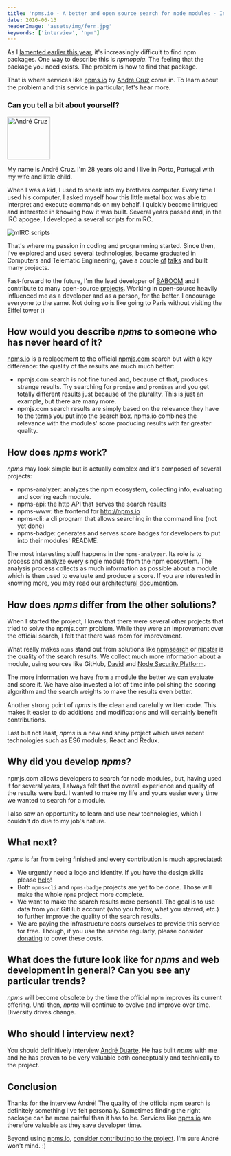 ```yaml
---
title: 'npms.io - A better and open source search for node modules - Interview with André Cruz'
date: 2016-06-13
headerImage: 'assets/img/fern.jpg'
keywords: ['interview', 'npm']
---
```


As I [lamented earlier this year](http://www.nixtu.info/2016/02/discovery-and-quality-services-for-npm.html), it's increasingly difficult to find npm packages. One way to describe this is *npmopeia*. The feeling that the package you need exists. The problem is how to find that package.

That is where services like [npms.io](https://npms.io/) by [André Cruz](https://twitter.com/satazor) come in. To learn about the problem and this service in particular, let's hear more.

### Can you tell a bit about yourself?

<p>
<span class="author">
  <img src="https://www.gravatar.com/avatar/1a691c6ddec4c073246eeaf13afeb0ef?s=200" alt="André Cruz" class="author" width="100" height="100" />
</span>

My name is André Cruz. I'm 28 years old and I live in Porto, Portugal with my wife and little child.
</p>

When I was a kid, I used to sneak into my brothers computer. Every time I used his computer, I asked myself how this little metal box was able to interpret and execute commands on my behalf. I quickly become intrigued and interested in knowing how it was built. Several years passed and, in the IRC apogee, I developed a several scripts for mIRC.

![mIRC scripts](assets/img/npms/mirc.jpg)

That's where my passion in coding and programming started. Since then, I've explored and used several technologies, became graduated in Computers and Telematic Engineering, gave a couple [of](https://www.youtube.com/watch?v=PHlZan97TN0) [talks](https://www.youtube.com/watch?v=5h66mv6Ve4o) and built many projects.

Fast-forward to the future, I'm the lead developer of [BABOOM](http://baboom.com) and I contribute to many open-source [projects](https://github.com/IndigoUnited). Working in open-source heavily influenced me as a developer and as a person, for the better. I encourage everyone to the same. Not doing so is like going to Paris without visiting the Eiffel tower :)

## How would you describe *npms* to someone who has never heard of it?

[npms.io](https://npms.io/) is a replacement to the official [npmjs.com](https://www.npmjs.com/) search but with a key difference: the quality of the results are much much better:

- npmjs.com search is not fine tuned and, because of that, produces strange results. Try searching for `promise` and `promises` and you get totally different results just because of the plurality. This is just an example, but there are many more.
- npmjs.com search results are simply based on the relevance they have to the terms you put into the search box. npms.io combines the relevance with the modules' score producing results with far greater quality.

## How does *npms* work?

*npms* may look simple but is actually complex and it's composed of several projects:

- npms-analyzer: analyzes the npm ecosystem, collecting info, evaluating and scoring each module.
- npms-api: the http API that serves the search results
- npms-www: the frontend for http://npms.io
- npms-cli: a cli program that allows searching in the command line (not yet done)
- npms-badge: generates and serves score badges for developers to put into their modules' README.

The most interesting stuff happens in the `npms-analyzer`. Its role is to process and analyze every single module from the npm ecosystem. The analysis process collects as much information as possible about a module which is then used to evaluate and produce a score. If you are interested in knowing more, you may read our [architectural documention](https://github.com/npms-io/npms-analyzer/blob/master/docs/architecture.md).

## How does *npms* differ from the other solutions?

When I started the project, I knew that there were several other projects that tried to solve the npmjs.com problem. While they were an improvement over the official search, I felt that there was room for improvement.

What really makes `npms` stand out from solutions like [npmsearch](http://npmsearch.com/) or [nipster](http://nipstr.com/) is the quality of the search results. We collect much more information about a module, using sources like GitHub, [David](https://david-dm.org/) and [Node Security Platform](https://nodesecurity.io/).

The more information we have from a module the better we can evaluate and score it. We have also invested a lot of time into polishing the scoring algorithm and the search weights to make the results even better.

Another strong point of *npms* is the clean and carefully written code. This makes it easier to do additions and modifications and will certainly benefit contributions.

Last but not least, *npms* is a new and shiny project which uses recent technologies such as ES6 modules, React and Redux.

## Why did you develop *npms*?

npmjs.com allows developers to search for node modules, but, having used it for several years, I always felt that the overall experience and quality of the results were bad. I wanted to make my life and yours easier every time we wanted to search for a module.

I also saw an opportunity to learn and use new technologies, which I couldn't do due to my job's nature.

## What next?

*npms* is far from being finished and every contribution is much appreciated:

- We urgently need a logo and identity. If you have the design skills please [help](https://github.com/npms-io/npms-www/issues/15)!
- Both `npms-cli` and `npms-badge` projects are yet to be done. Those will make the whole `npms` project more complete.
- We want to make the search results more personal. The goal is to use data from your GitHub account (who you follow, what you starred, etc.) to further improve the quality of the search results.
- We are paying the infrastructure costs ourselves to provide this service for free. Though, if you use the service regularly, please consider [donating](https://salt.bountysource.com/teams/npms) to cover these costs.

## What does the future look like for *npms* and web development in general? Can you see any particular trends?

*npms* will become obsolete by the time the official npm improves its current offering. Until then, *npms* will continue to evolve and improve over time. Diversity drives change.

## Who should I interview next?

You should definitively interview [André Duarte](https://github.com/atduarte). He has built *npms* with me and he has proven to be very valuable both conceptually and technically to the project.

## Conclusion

Thanks for the interview André! The quality of the official npm search is definitely something I've felt personally. Sometimes finding the right package can be more painful than it has to be. Services like [npms.io](https://npms.io/) are therefore valuable as they save developer time.

Beyond using [npms.io](https://npms.io/), [consider contributing to the project](https://github.com/npms-io). I'm sure André won't mind. :)
